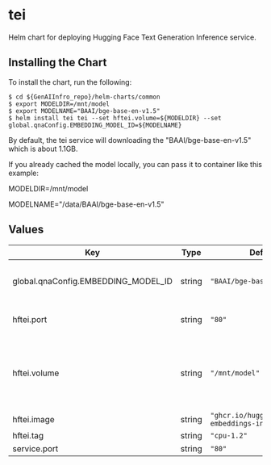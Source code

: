 # tei

Helm chart for deploying Hugging Face Text Generation Inference service.

## Installing the Chart

To install the chart, run the following:

```console
$ cd ${GenAIInfro_repo}/helm-charts/common
$ export MODELDIR=/mnt/model
$ export MODELNAME="BAAI/bge-base-en-v1.5"
$ helm install tei tei --set hftei.volume=${MODELDIR} --set global.qnaConfig.EMBEDDING_MODEL_ID=${MODELNAME}
```

By default, the tei service will downloading the "BAAI/bge-base-en-v1.5" which is about 1.1GB.

If you already cached the model locally, you can pass it to container like this example:

MODELDIR=/mnt/model

MODELNAME="/data/BAAI/bge-base-en-v1.5"

## Values

| Key           | Type   | Default                                           | Description                                                                                                                              |
| ------------- | ------ | ------------------------------------------------- | ---------------------------------------------------------------------------------------------------------------------------------------- |
| global.qnaConfig.EMBEDDING_MODEL_ID | string | `"BAAI/bge-base-en-v1.5"`                         | Models id from https://huggingface.co/, or predownloaded model directory                                                                 |
| hftei.port    | string | `"80"`                                            | Hugging Face Text Generation Inference service port                                                                                      |
| hftei.volume  | string | `"/mnt/model"`                                          | Cached models directory, tei will not download if the model is cached here. The "volume" will be mounted to container as /data directory |
| hftei.image   | string | `"ghcr.io/huggingface/text-embeddings-inference"` |                                                                                                                                          |
| hftei.tag     | string | `"cpu-1.2"`                                           |                                                                                                                                          |
| service.port  | string | `"80"`                                            | The service port                                                                                                                         |
